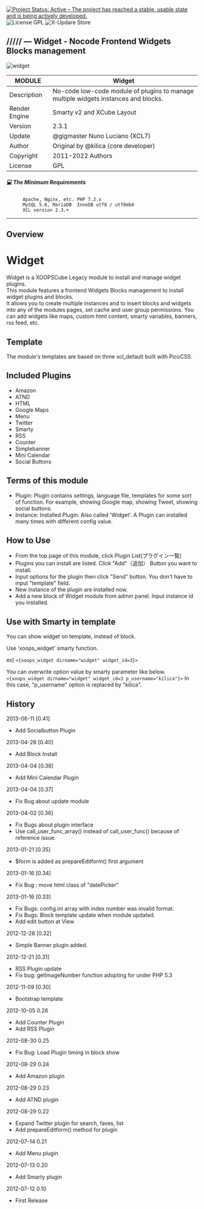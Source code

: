 [![Project Status: Active – The project has reached a stable, usable state and is being actively developed.](https://www.repostatus.org/badges/2.0.0/active.svg)](https://github.com/xoopscube/)
![License GPL](https://img.shields.io/badge/License-GPL-green)
![X-Updare Store](https://img.shields.io/badge/X--Update%20Store-Pending-red)

## ///// — Widget - Nocode Frontend Widgets Blocks management

![widget](https://repository-images.githubusercontent.com/336454879/2c23f071-9e02-495e-a508-fbb62f9ac0c7)


MODULE | Widget
------------ | -------------
Description | No-code low-code module of plugins to manage multiple widgets instances and blocks.
Render Engine | Smarty v2 and XCube Layout
Version | 2.3.1
Update | @gigmaster Nuno Luciano (XCL7)
Author | Original by @kilica (core developer)
Copyright | 2011-2022 Authors
License | GPL


##### :computer: The Minimum Requirements



          Apache, Nginx, etc. PHP 7.2.x
          MySQL 5.6, MariaDB  InnoDB utf8 / utf8mb4
          XCL version 2.3.+



-----



## Overview

Widget
============

Widget is a XOOPSCube Legacy module to install and manage widget plugins.   
This module features a frontend Widgets Blocks management to install widget plugins and blocks.  
It allows you to create multiple instances and to insert blocks and widgets into any of the modules pages, set cache and user group permissions.
You can add widgets like maps, custom html content, smarty variables, banners, rss feed, etc.


Template
--------
The module's templates are based on thme xcl_default built with PicoCSS.

Included Plugins
----------------
* Amazon
* ATND
* HTML
* Google Maps
* Menu
* Twitter
* Smarty
* RSS
* Counter
* Simplebanner
* Mini Calendar
* Social Buttons

Terms of this module
--------------------
* Plugin: Plugin contains settings, language file, templates for some sort of function. For example, showing Google map, showing Tweet, showing social buttons.
* Instance: Installed Plugin. Also called 'Widget'. A Plugin can installed many times with different config value.

How to Use
----------
* From the top page of this module, click Plugin List(プラグイン一覧)
* Plugins you can install are listed. Click "Add"（追加） Button you want to install.
* Input options for the plugin then click "Send" button. You don't have to input "template" field.
* New instance of the plugin are installed now.
* Add a new block of Widget module from admin panel. Input instance id you installed.

Use with Smarty in template
---------------------------
You can show widget on template, instead of block.

Use 'xoops_widget' smarty function.

ex)
`<{xoops_widget dirname="widget" widget_id=3}>`

You can overwrite option value by smarty parameter like below.
`<{xoops_widget dirname="widget" widget_id=3 p_username="kilica"}>`
In this case, "p_username" option is replaced by "kilica".

History
-------
2013-06-11 [0.41]
* Add Socialbutton Plugin

2013-04-26 [0.40]
* Add Block Install

2013-04-04 [0.38]
* Add Mini Calendar Plugin

2013-04-04 [0.37]
* Fix Bug about update module

2013-04-02 [0.36]
* Fix Bugs about plugin interface
* Use call_user_func_array() instead of call_user_func() because of reference issue.


2013-01-21 [0.35]
* $form is added as prepareEditform() first argument

2013-01-16 [0.34]
* Fix Bug : move html class of "datePicker"

2013-01-16 [0.33]
* Fix Bugs: config.ini array with index number was invalid format.
* Fix Bugs: Block template update when module updated.
* Add edit button at View

2012-12-28 [0.32]
* Simple Banner plugin added.

2012-12-21 [0.31]
* RSS Plugin update
* Fix bug: getImageNumber function adopting for under PHP 5.3

2012-11-09 [0.30]
* Bootstrap template

2012-10-05 0.26
* Add Counter Plugin
* Add RSS Plugin

2012-08-30 0.25
* Fix Bug: Load Plugin timing in block show

2012-08-29 0.24
* Add Amazon plugin

2012-08-29 0.23
* Add ATND plugin

2012-08-29 0.22
* Expand Twitter plugin for search, faves, list
* Add prepareEditform() method for plugin

2012-07-14 0.21
* Add Menu plugin

2012-07-13 0.20
* Add Smarty plugin

2012-07-12 0.10
* First Release
